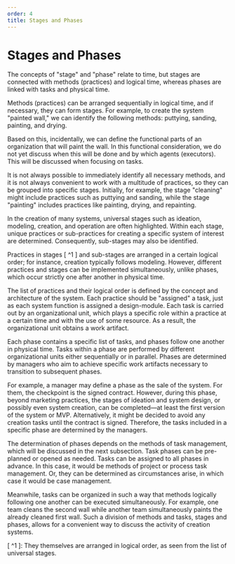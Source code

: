 ```yaml
---
order: 4
title: Stages and Phases
---
```


# Stages and Phases

The concepts of "stage" and "phase" relate to time, but stages are connected with methods (practices) and logical time, whereas phases are linked with tasks and physical time.

Methods (practices) can be arranged sequentially in logical time, and if necessary, they can form stages. For example, to create the system "painted wall," we can identify the following methods: puttying, sanding, painting, and drying.

Based on this, incidentally, we can define the functional parts of an organization that will paint the wall. In this functional consideration, we do not yet discuss when this will be done and by which agents (executors). This will be discussed when focusing on tasks.

It is not always possible to immediately identify all necessary methods, and it is not always convenient to work with a multitude of practices, so they can be grouped into specific stages. Initially, for example, the stage "cleaning" might include practices such as puttying and sanding, while the stage "painting" includes practices like painting, drying, and repainting.

In the creation of many systems, universal stages such as ideation, modeling, creation, and operation are often highlighted. Within each stage, unique practices or sub-practices for creating a specific system of interest are determined. Consequently, sub-stages may also be identified.

Practices in stages [ ^1 ] and sub-stages are arranged in a certain logical order; for instance, creation typically follows modeling. However, different practices and stages can be implemented simultaneously, unlike phases, which occur strictly one after another in physical time.

The list of practices and their logical order is defined by the concept and architecture of the system. Each practice should be "assigned" a task, just as each system function is assigned a design-module. Each task is carried out by an organizational unit, which plays a specific role within a practice at a certain time and with the use of some resource. As a result, the organizational unit obtains a work artifact.

Each phase contains a specific list of tasks, and phases follow one another in physical time. Tasks within a phase are performed by different organizational units either sequentially or in parallel. Phases are determined by managers who aim to achieve specific work artifacts necessary to transition to subsequent phases.

For example, a manager may define a phase as the sale of the system. For them, the checkpoint is the signed contract. However, during this phase, beyond marketing practices, the stages of ideation and system design, or possibly even system creation, can be completed—at least the first version of the system or MVP. Alternatively, it might be decided to avoid any creation tasks until the contract is signed. Therefore, the tasks included in a specific phase are determined by the managers.

The determination of phases depends on the methods of task management, which will be discussed in the next subsection. Task phases can be pre-planned or opened as needed. Tasks can be assigned to all phases in advance. In this case, it would be methods of project or process task management. Or, they can be determined as circumstances arise, in which case it would be case management.

Meanwhile, tasks can be organized in such a way that methods logically following one another can be executed simultaneously. For example, one team cleans the second wall while another team simultaneously paints the already cleaned first wall. Such a division of methods and tasks, stages and phases, allows for a convenient way to discuss the activity of creation systems.

[ ^1 ]: They themselves are arranged in logical order, as seen from the list of universal stages.